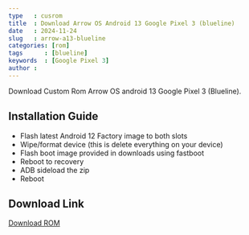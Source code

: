 ```yaml
---
type   : cusrom
title  : Download Arrow OS Android 13 Google Pixel 3 (blueline)
date   : 2024-11-24
slug   : arrow-a13-blueline
categories: [rom]
tags      : [blueline]
keywords  : [Google Pixel 3]
author :
---
```


Download Custom Rom Arrow OS android 13 Google Pixel 3 (Blueline).

## Installation Guide
- Flash latest Android 12 Factory image to both slots
- Wipe/format device (this is delete everything on your device)
- Flash boot image provided in downloads using fastboot
- Reboot to recovery
- ADB sideload the zip
- Reboot


## Download Link
[Download ROM](https://sourceforge.net/projects/reallysnow-rom/files/Google/blueline/ArrowOS/arrow-13.0/)

